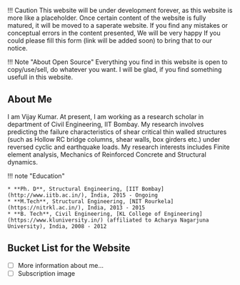 !!! Caution
    This website will be under development forever, as this website is more like a placeholder.
	Once certain content of the website is fully matured, it will be moved to a saperate website.
	If you find any mistakes or conceptual errors in the content presented, We will be very happy If you could please fill this form (link will be added soon) to bring that to our notice.
	
!!! Note "About Open Source"
    Everything you find in this website is open to copy/use/sell, do whatever you want. I will be glad, if you find something usefull in this website.	


## About Me


I am Vijay Kumar. At present, I am working as a research scholar in department of Civil Engineering, IIT Bombay. My research involves predicting the failure characteristics of shear critical thin walled structures (such as Hollow RC bridge columns, shear walls, box girders etc.) under reversed cyclic and earthquake loads. My research interests includes Finite element analysis, Mechanics of Reinforced Concrete and Structural dynamics.

!!! note "Education"

    * **Ph. D**, Structural Engineering, [IIT Bombay](http://www.iitb.ac.in/), India, 2015 - Ongoing
	* **M.Tech**, Structural Engineering, [NIT Rourkela](https://nitrkl.ac.in/), India, 2013 - 2015
	* **B. Tech**, Civil Engineering, [KL College of Engineering](https://www.kluniversity.in/) (affiliated to Acharya Nagarjuna University), India, 2008 - 2012
	


	
## Bucket List for the Website
	
- [ ] More information about me...
- [ ] Subscription image

